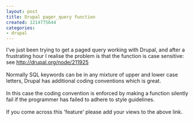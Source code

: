 ```yaml
---
layout: post
title: Drupal pager_query function
created: 1214775644
categories:
- drupal
---
```

I've just been trying to get a paged query working with Drupal, and after a frustrating hour I realise the problem is that the function is case sensitive: see http://drupal.org/node/211925<br />
<br />
Normally SQL keywords can be in any mixture of upper and lower case letters, Drupal has additional coding conventions which is great.<br />
<br />
In this case the coding convention is enforced by making a function silently fail if the programmer has failed to adhere to style guidelines.<br />
<br />
If you come across this 'feature' please add your views to the above link. 
